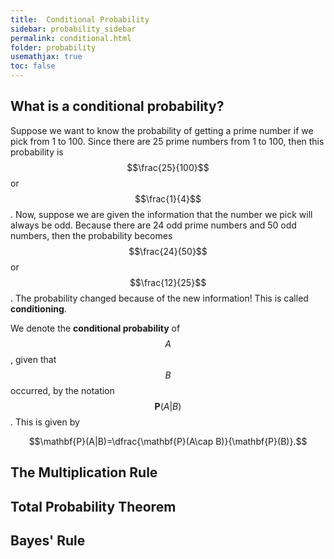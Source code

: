 ```yaml
---
title:  Conditional Probability
sidebar: probability_sidebar
permalink: conditional.html
folder: probability
usemathjax: true
toc: false
---
```


## What is a conditional probability?

Suppose we want to know the probability of getting a prime number if we pick from 1 to 100. Since there are 25 prime numbers from 1 to 100, then this probability is $$\frac{25}{100}$$ or $$\frac{1}{4}$$. Now, suppose we are given the information that the number we pick will always be odd. Because there are 24 odd prime numbers and 50 odd numbers, then the probability becomes $$\frac{24}{50}$$ or $$\frac{12}{25}$$. The probability changed because of the new information! This is called **conditioning**.

We denote the **conditional probability** of $$A$$, given that $$B$$ occurred, by the notation $$\mathbf{P}(A\vert B)$$. This is given by

$$\mathbf{P}(A|B)=\dfrac{\mathbf{P}(A\cap B)}{\mathbf{P}(B)}.$$

## The Multiplication Rule


## Total Probability Theorem


## Bayes' Rule
